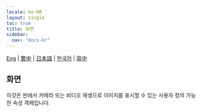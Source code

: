 ```yaml
---
locale: ko-KR
layout: single
toc: true
title: 화면
sidebar:
  nav: "docs-kr"
---
```

[Eng](/dancexr/features/screen) | [繁中](/tw/dancexr/features/screen) | [日本語](/jp/dancexr/features/screen) | [한국어](/kr/dancexr/features/screen) | [简中](/zh/dancexr/features/screen)

## 화면
이것은 씬에서 카메라 또는 비디오 재생으로 이미지를 표시할 수 있는 사용자 정의 가능한 속성 객체입니다.